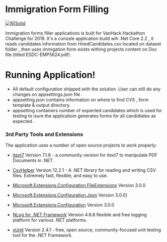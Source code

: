 # Immigration Form Filling 

[![N|Solid](https://res-4.cloudinary.com/crunchbase-production/image/upload/c_lpad,h_256,w_256,f_auto,q_auto:eco/apptopia/app/1b027a7f-520e-432b-a107-97271243d366)](https://www.linkedin.com/in/osman-elamin/)

Immigration forms filler applications is built for VanHack Hackathon Challenge for 2019. It's a conosle application build wih .Net Core 2.2 , it reads candidates information from HiredCandidates.csv located on dataset folder , then uses immigation form exists withing projects content on Doc file (titled ESDC-EMP5624.pdf) .

# Running Application!

  - All default configuration shipped with the solution .User can still do any changes on appsettings.json file .
  - appsetting.json contiains information on where to find CVS , form template & output directory.
  - appsetting containers number of expected candidates which is used for testing to isure the applicatioin generates forms for all candidiates as expected .


### 3rd Party Tools and Extensions

The application uses a number of open source projects to work properly:

* [itext7] Version 7.1.8 -  a community version for itext7 to manipulate PDF Documents in .NET .
* [CsvHelper] Version 12.2.1 - A .NET library for reading and writing CSV files. Extremely fast, flexible, and easy to use.
* [Microsoft.Extensions.Configuration.FileExtensions] Version 3.0.0
* [Microsoft.Extensions.Configuration.Json] Version 3.0.0]
* [Microsoft.Extensions.Configuration] Version 3.0.0
* [NLog for .NET Framework] Version 4.6.8 flexible and free logging platform for various .NET platforms.
* [xUnit] Version 2.4.1 -  free, open source, community-focused unit testing tool for the .NET Framework.




   [itext7]: <https://github.com/itext/itext7-dotnet>
   [CsvHelper]: <https://joshclose.github.io/CsvHelper/>
   [Microsoft.Extensions.Configuration.FileExtensions]: <https://www.nuget.org/packages/Microsoft.Extensions.Configuration.FileExtensions/3.1.0-preview3.19553.2>
   [Microsoft.Extensions.Configuration.Json]: <https://www.nuget.org/packages/Microsoft.Extensions.Configuration.Json/3.1.0-preview3.19553.2>
   [Microsoft.Extensions.Configuration]: <https://www.nuget.org/packages/Microsoft.Extensions.Configuration/3.1.0-preview3.19553.2>
   [NLog for .NET Framework]: <https://nlog-project.org/>
   [xUnit]: <https://xunit.net/>

